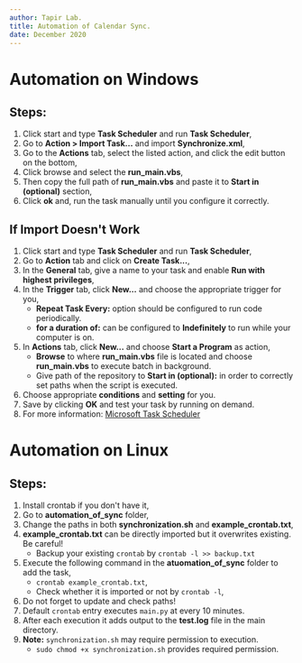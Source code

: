 ```yaml
---
author: Tapir Lab.
title: Automation of Calendar Sync.
date: December 2020  
---
```


# Automation on Windows
## Steps:
1. Click start and type **Task Scheduler** and run **Task Scheduler**,
2. Go to **Action > Import Task...** and import **Synchronize.xml**,
3. Go to the **Actions** tab, select the listed action, and click the edit button on the bottom,
4. Click browse and select the **run_main.vbs**,
1. Then copy the full path of **run_main.vbs** and paste it to **Start in (optional)** section,
1. Click **ok** and, run the task manually until you configure it correctly.

## If Import Doesn't Work
1. Click start and type **Task Scheduler** and run **Task Scheduler**,
2. Go to **Action** tab and click on  **Create Task...**,
3. In the **General** tab, give a name to your task and enable **Run with highest privileges**,
4. In the **Trigger** tab, click **New...** and choose the appropriate trigger for you,
    * **Repeat Task Every:** option should be configured to run code periodically.
    * **for a duration of:** can be configured to **Indefinitely** to run while your computer is on.
5. In **Actions** tab, click **New...** and choose **Start a Program** as action,
    * **Browse** to where **run_main.vbs** file is located and choose **run_main.vbs** to execute batch in background.
    * Give path of the repository to **Start in (optional):** in order to correctly set paths when the script is executed.
6. Choose appropriate **conditions** and **setting** for you.
7. Save by clicking **OK** and test your task by running on demand.
8. For more information: [Microsoft Task Scheduler](https://docs.microsoft.com/en-us/windows/win32/taskschd/task-scheduler-start-page)

# Automation on Linux
## Steps:
1. Install crontab if you don't have it,
2. Go to **automation_of_sync** folder,
3. Change the paths in both **synchronization.sh** and **example_crontab.txt**,
4. **example_crontab.txt** can be directly imported but it overwrites existing. Be careful!
    * Backup your existing `crontab` by `crontab -l >> backup.txt`
5. Execute the following command in the **atuomation_of_sync** folder to add the task,
    * `crontab example_crontab.txt`,
    * Check whether it is imported or not by `crontab -l`,
6. Do not forget to update and check paths!
7. Default `crontab` entry executes `main.py` at every 10 minutes.
8. After each execution it adds output to the **test.log** file in the main directory.
10. **Note:** `synchronization.sh` may require permission to execution.
    * `sudo chmod +x synchronization.sh`  provides required permission.